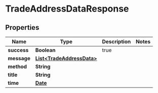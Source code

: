 
# TradeAddressDataResponse

## Properties
Name | Type | Description | Notes
------------ | ------------- | ------------- | -------------
**success** | **Boolean** | true | 
**message** | [**List&lt;TradeAddressData&gt;**](TradeAddressData.md) |  | 
**method** | **String** |  | 
**title** | **String** |  | 
**time** | [**Date**](Date.md) |  | 



